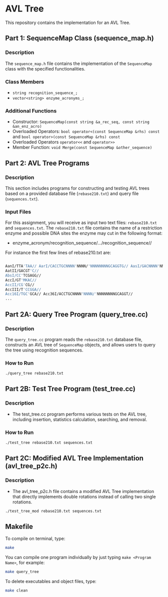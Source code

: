 # AVL Tree 

This repository contains the implementation for an AVL Tree.

## Part 1: SequenceMap Class (sequence_map.h)

### Description
The `sequence_map.h` file contains the implementation of the `SequenceMap` class with the specified functionalities.

### Class Members
- `string recognition_sequence_;`
- `vector<string> enzyme_acronyms_;`

### Additional Functions
- Constructor: `SequenceMap(const string &a_rec_seq, const string &an_enz_acro)`
- Overloaded Operators: `bool operator<(const SequenceMap &rhs) const` and `bool operator>(const SequenceMap &rhs) const`
- Overloaded Operators `operator<<` and `operator>>`
- Member Function: `void Merge(const SequenceMap &other_sequence)`

## Part 2: AVL Tree Programs

### Description
This section includes programs for constructing and testing AVL trees based on a provided database file (`rebase210.txt`) and query file (`sequences.txt`).

### Input Files
For this assignment, you will receive as input two text files: `rebase210.txt` and `sequences.txt`. The `rebase210.txt` file contains the name of a restriction enzyme and possible DNA sites the enzyme may cut in the following format:

- enzyme_acronym/recognition_sequence/.../recognition_sequence//

For instance the first few lines of rebase210.txt are:

```bash

AanI/TTA'TAA// AarI/CACCTGCNNNN'NNNN/'NNNNNNNNGCAGGTG// AasI/GACNNNN'NNGTC//
AatII/GACGT'C//
AbsI/CC'TCGAGG//
AccI/GT'MKAC//
AccII/CG'CG//
AccIII/T'CCGGA//
Acc16I/TGC'GCA// Acc36I/ACCTGCNNNN'NNNN/'NNNNNNNNGCAGGT//
...

```

## Part 2A: Query Tree Program (query_tree.cc)

### Description
The `query_tree.cc` program reads the `rebase210.txt` database file, constructs an AVL tree of `SequenceMap` objects, and allows users to query the tree using recognition sequences.

### How to Run
```bash
./query_tree rebase210.txt

```

## Part 2B: Test Tree Program (test_tree.cc)

### Description
- The test_tree.cc program performs various tests on the AVL tree, including insertion, statistics calculation, searching, and removal.

### How to Run
```bash
./test_tree rebase210.txt sequences.txt
```

## Part 2C: Modified AVL Tree Implementation (avl_tree_p2c.h)

### Description
- The avl_tree_p2c.h file contains a modified AVL Tree implementation that directly implements double rotations instead of calling two single rotations.

```bash
./test_tree_mod rebase210.txt sequences.txt
```

## Makefile 

To compile on terminal, type:

```bash
make
```

You can compile one program individually by just typing `make <Program Name>`, for example:

```bash
make query_tree
```

To delete executables and object files, type:

```bash
make clean
```
